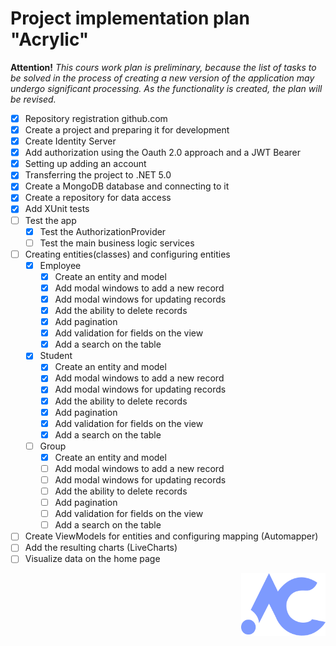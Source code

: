 # Project implementation plan "Acrylic" 

<strong>Attention!</strong> *This cours work plan is preliminary, because the list of tasks to be solved in the process of creating a new version of the application may undergo significant processing. As the functionality is created, the plan will be revised.*

* [x] Repository registration github.com
* [x] Create a project and preparing it for development
* [x] Create Identity Server
* [x] Add authorization using the Oauth 2.0 approach and a JWT Bearer
* [x] Setting up adding an account
* [x] Transferring the project to .NET 5.0
* [x] Create a MongoDB database and connecting to it
* [x] Create a repository for data access
* [x] Add XUnit tests
* [ ] Test the app
    * [x] Test the AuthorizationProvider
    * [ ] Test the main business logic services
* [ ] Creating entities(classes) and configuring entities
    * [x] Employee
        * [x] Create an entity and model
        * [x] Add modal windows to add a new record
        * [x] Add modal windows for updating records
        * [x] Add the ability to delete records
        * [x] Add pagination
        * [x] Add validation for fields on the view
        * [x] Add a search on the table
    * [x] Student
        * [x] Create an entity and model
        * [x] Add modal windows to add a new record
        * [x] Add modal windows for updating records
        * [x] Add the ability to delete records
        * [x] Add pagination
        * [x] Add validation for fields on the view
        * [x] Add a search on the table
    * [ ] Group 
        * [x] Create an entity and model
        * [ ] Add modal windows to add a new record
        * [ ] Add modal windows for updating records
        * [ ] Add the ability to delete records
        * [ ] Add pagination
        * [ ] Add validation for fields on the view
        * [ ] Add a search on the table
* [ ] Create ViewModels for entities and configuring mapping (Automapper)
* [ ] Add the resulting charts (LiveCharts)
* [ ] Visualize data on the home page

<img align="right" src="AcrylicWindow.Client.View/Images/Logo.png" width="135" height="100">
